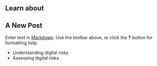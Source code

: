 ## Learn about
## A New Post

Enter text in [Markdown](http://daringfireball.net/projects/markdown/). Use the toolbar above, or click the **?** button for formatting help.
- Understanding digital risks
- Assessing digital risks
